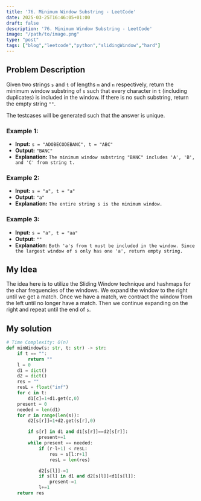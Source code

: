 ```yaml
---
title: '76. Minimum Window Substring - LeetCode'
date: 2025-03-25T16:46:05+01:00
draft: false
description: '76. Minimum Window Substring - LeetCode'
image: "/path/to/image.png"
type: "post"
tags: ["blog","leetcode","python","slidingWindow","hard"]
---
```

## Problem Description

Given two strings `s` and `t` of lengths `m` and `n` respectively, return the minimum window substring of `s` such that every character in `t` (including duplicates) is included in the window. If there is no such substring, return the empty string `""`.

The testcases will be generated such that the answer is unique.

### Example 1:
* **Input:** `s = "ADOBECODEBANC", t = "ABC"`
* **Output:** `"BANC"`
* **Explanation:** `The minimum window substring "BANC" includes 'A', 'B', and 'C' from string t.`
### Example 2:
* **Input:** `s = "a", t = "a"`
* **Output:** `"a"`
* **Explanation:** `The entire string s is the minimum window.`
### Example 3:
* **Input:** `s = "a", t = "aa"`
* **Output:** `""`
* **Explanation:** `Both 'a's from t must be included in the window.
  Since the largest window of s only has one 'a', return empty string.`

## My Idea

The idea here is to utilize the Sliding Window technique and hashmaps for the char frequencies of the windows. We expand the window to the right until we get a match. Once we have a match, we contract the window from the left until no longer have a match. Then we continue expanding on the right and repeat until the end of `s`.

## My solution
```python
# Time Complexity: O(n)
def minWindow(s: str, t: str) -> str:
    if t == "":
        return ""
    l = 0
    d1 = dict()
    d2 = dict()
    res = ""
    resL = float("inf")
    for c in t:
        d1[c]=1+d1.get(c,0)
    present = 0
    needed = len(d1)
    for r in range(len(s)):
        d2[s[r]]=1+d2.get(s[r],0)

        if s[r] in d1 and d1[s[r]]==d2[s[r]]:
            present+=1
        while present == needed:
            if (r-l+1) < resL:
                res = s[l:r+1]
                resL = len(res)

            d2[s[l]]-=1
            if s[l] in d1 and d2[s[l]]<d1[s[l]]:
                present-=1
            l+=1
    return res
```

